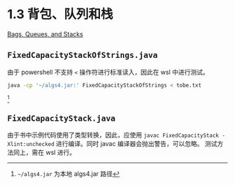 # 1.3 背包、队列和栈
[Bags, Queues, and Stacks](https://algs4.cs.princeton.edu/13stacks/)

## `FixedCapacityStackOfStrings.java`
由于 powershell 不支持 `<` 操作符进行标准读入，因此在 wsl 中进行测试。
```bash
java -cp '~/algs4.jar:' FixedCapacityStackOfStrings < tobe.txt
```
[^1]

[^1]: `~/algs4.jar` 为本地 algs4.jar 路径

## `FixedCapacityStack.java`
由于书中示例代码使用了类型转换，因此，应使用 `javac FixedCapacityStack -Xlint:unchecked` 进行编译。同时 javac 编译器会抛出警告，可以忽略。
测试方法同上，需在 wsl 进行。
